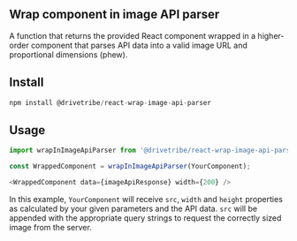 ## Wrap component in image API parser

A function that returns the provided React component wrapped in a higher-order component that parses API data into a valid image URL and proportional dimensions (phew).

## Install

```js
npm install @drivetribe/react-wrap-image-api-parser
```

## Usage

```js
import wrapInImageApiParser from '@drivetribe/react-wrap-image-api-parser';

const WrappedComponent = wrapInImageApiParser(YourComponent);

<WrappedComponent data={imageApiResponse} width={200} />
```

In this example, `YourComponent` will receive `src`, `width` and `height` properties as calculated by your given parameters and the API data. `src` will be appended with the appropriate query strings to request the correctly sized image from the server.
